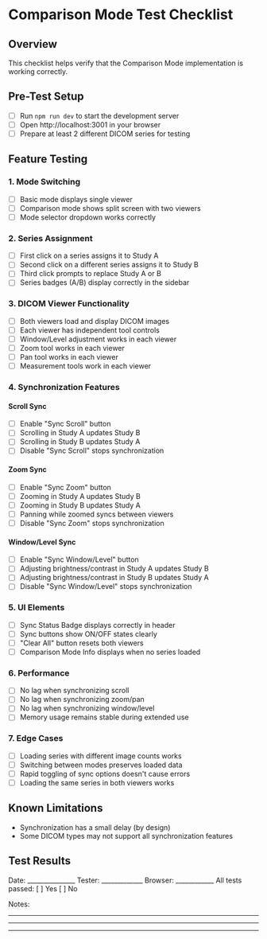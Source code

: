 # Comparison Mode Test Checklist

## Overview
This checklist helps verify that the Comparison Mode implementation is working correctly.

## Pre-Test Setup
- [ ] Run `npm run dev` to start the development server
- [ ] Open http://localhost:3001 in your browser
- [ ] Prepare at least 2 different DICOM series for testing

## Feature Testing

### 1. Mode Switching
- [ ] Basic mode displays single viewer
- [ ] Comparison mode shows split screen with two viewers
- [ ] Mode selector dropdown works correctly

### 2. Series Assignment
- [ ] First click on a series assigns it to Study A
- [ ] Second click on a different series assigns it to Study B
- [ ] Third click prompts to replace Study A or B
- [ ] Series badges (A/B) display correctly in the sidebar

### 3. DICOM Viewer Functionality
- [ ] Both viewers load and display DICOM images
- [ ] Each viewer has independent tool controls
- [ ] Window/Level adjustment works in each viewer
- [ ] Zoom tool works in each viewer
- [ ] Pan tool works in each viewer
- [ ] Measurement tools work in each viewer

### 4. Synchronization Features

#### Scroll Sync
- [ ] Enable "Sync Scroll" button
- [ ] Scrolling in Study A updates Study B
- [ ] Scrolling in Study B updates Study A
- [ ] Disable "Sync Scroll" stops synchronization

#### Zoom Sync
- [ ] Enable "Sync Zoom" button
- [ ] Zooming in Study A updates Study B
- [ ] Zooming in Study B updates Study A
- [ ] Panning while zoomed syncs between viewers
- [ ] Disable "Sync Zoom" stops synchronization

#### Window/Level Sync
- [ ] Enable "Sync Window/Level" button
- [ ] Adjusting brightness/contrast in Study A updates Study B
- [ ] Adjusting brightness/contrast in Study B updates Study A
- [ ] Disable "Sync Window/Level" stops synchronization

### 5. UI Elements
- [ ] Sync Status Badge displays correctly in header
- [ ] Sync buttons show ON/OFF states clearly
- [ ] "Clear All" button resets both viewers
- [ ] Comparison Mode Info displays when no series loaded

### 6. Performance
- [ ] No lag when synchronizing scroll
- [ ] No lag when synchronizing zoom/pan
- [ ] No lag when synchronizing window/level
- [ ] Memory usage remains stable during extended use

### 7. Edge Cases
- [ ] Loading series with different image counts works
- [ ] Switching between modes preserves loaded data
- [ ] Rapid toggling of sync options doesn't cause errors
- [ ] Loading the same series in both viewers works

## Known Limitations
- Synchronization has a small delay (by design)
- Some DICOM types may not support all synchronization features

## Test Results
Date: _______________
Tester: _____________
Browser: ____________
All tests passed: [ ] Yes [ ] No

Notes:
_________________________________________________________________
_________________________________________________________________
_________________________________________________________________